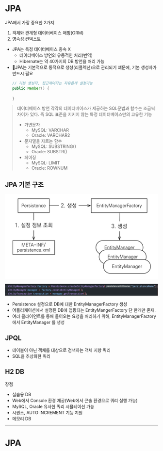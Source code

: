 # JPA

JPA에서 가장 중요한 2가지
1. 객체와 관계형 데이터베이스 매핑(ORM)
2. [영속성 컨텍스트](jpa-persistence-context.md)

* JPA는 특정 데이터베이스 종속 X
  + 데이터베이스 방언의 유동적인 처리(번역)
  + Hibernate는 약 40가지의 DB 방언을 처리 가능  
* JPA는 기본적으로 동적으로 생성(리플렉션)으로 관리되기 떄문에, 기본 생성자가 반드시 필요
  ```java
  // 기본 생성자, 접근제어자는 자유롭게 설정가능
  public Member() {

  }
  ```

> 데이터베이스 방언
각각의 데이터베이스가 제공하는 SQL문법과 함수는 조금씩 차이가 있다.
즉 SQL 표준을 지키지 않는 특정 데이터베이스만의 고유한 기능
> * 가변문자
>   * MySQL: VARCHAR
>   * Oracle: VARCHAR2
> * 문자열을 자르는 함수
>   * MySQL: SUBSTRING()
>   * Oracle: SUBSTR()
> * 페이징
>   * MySQL: LIMIT
>   * Oracle: ROWNUM

## JPA 기본 구조
![](assets/README-32fa8a5a.png)

![](assets/README-c5a3aab9.png)

* Persistence 설정으로 DB에 대한 EntityManagerFactory 생성
* 어플리케이션에서 설정된 DB에 맵핑되는 EntityMangerFactory 단 한개만 존재.
* 여러 클라이언트를 통해 들어오는 요청을 처리하기 위해, EntityManagerFactory에서 EntityManager 를 생성


## JPQL
* 테이블이 아닌 객체를 대상으로 검색하는 객체 지향 쿼리
* SQL을 추상화한 쿼리


## H2 DB

장점
* 실습용 DB
* Web에서 Console 환경 제공(Web에서 콘솔 환경으로 쿼리 실행 가능)
* MySQL, Oracle 유사한 쿼리 시뮬레이션 가능
* 시퀀스, AUTO INCREMENT 기능 지원
* 메모리 DB



---

# JPA
